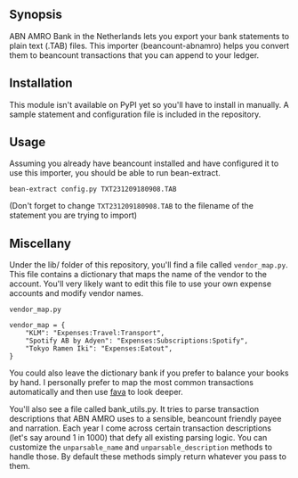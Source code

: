 ## Synopsis
ABN AMRO Bank in the Netherlands lets you export your bank statements to plain text (.TAB) files. This importer (beancount-abnamro) helps you convert them to beancount transactions that you can append to your ledger.

## Installation
This module isn't available on PyPI yet so you'll have to install in manually. A sample statement and configuration file is included in the repository.

## Usage
Assuming you already have beancount installed and have configured it to use this importer, you should be able to run bean-extract.

```
bean-extract config.py TXT231209180908.TAB
```

(Don't forget to change `TXT231209180908.TAB` to the filename of the statement you are trying to import)

## Miscellany
Under the lib/ folder of this repository, you'll find a file called `vendor_map.py`. This file contains a dictionary that maps the name of the vendor to the account. You'll very likely want to edit this file to use your own expense accounts and modify vendor names.

`vendor_map.py`

```
vendor_map = {
    "KLM": "Expenses:Travel:Transport",
    "Spotify AB by Adyen": "Expenses:Subscriptions:Spotify",
    "Tokyo Ramen Iki": "Expenses:Eatout",
}
```

You could also leave the dictionary bank if you prefer to balance your books by hand. I personally prefer to map the most common transactions automatically and then use [fava](https://beancount.github.io/fava/) to look deeper.

You'll also see a file called bank_utils.py. It tries to parse transaction descriptions that ABN AMRO uses to a sensible, beancount friendly payee and narration. Each year I come across certain transaction descriptions (let's say around 1 in 1000) that defy all existing parsing logic. You can customize the `unparsable_name` and `unparsable_description` methods to handle those. By default these methods simply return whatever you pass to them.
